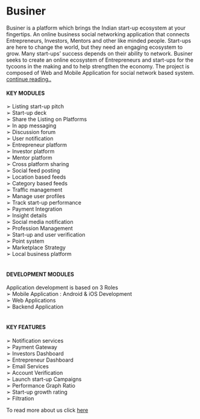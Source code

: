 # Businer
Businer is a platform which brings the Indian start-up ecosystem at your fingertips. An online business social networking application that connects Entrepreneurs, Investors, Mentors and other like minded people. 
Start-ups are here to change the world, but they need an engaging ecosystem to grow. Many start-ups’ success depends on their ability to network. Businer seeks to create an online ecosystem of Entrepreneurs and start-ups for the tycoons in the making and to help strengthen the economy.
The project is composed of Web and Mobile Application for social network based system. [continue reading..](https://github.com/bilalkazii/businer/blob/master/Businer%20Project.pdf)

#### KEY MODULES <br>
➢	Listing start-up pitch <br>
➢	Start-up deck <br>
➢	Share the Listing on Platforms <br>
➢	In app messaging <br>
➢	Discussion forum <br>
➢	User notification <br>
➢	Entrepreneur platform <br>
➢	Investor platform <br>
➢	Mentor platform <br>
➢	Cross platform sharing <br>
➢	Social feed posting <br>
➢	Location based feeds <br>
➢	Category based feeds <br>
➢	Traffic management <br>
➢	Manage user profiles <br>
➢	Track start-up performance <br>
➢	Payment Integration <br>
➢	Insight details <br>
➢	Social media notification <br>
➢	Profession Management <br>
➢	Start-up and user verification <br>
➢	Point system <br>
➢	Marketplace Strategy <br>
➢	Local business platform <br> <br>


#### DEVELOPMENT MODULES <br>
 Application development is based on 3 Roles <br>
➢	Mobile Application : Android & iOS Development  <br>
➢	Web Applications  <br>
➢	Backend Application <br> <br>

#### KEY FEATURES 
➢	Notification services <br>
➢	Payment Gateway <br>
➢	Investors Dashboard  <br>
➢	Entrepreneur Dashboard <br>
➢	Email Services <br>
➢	Account Verification <br>
➢	Launch start-up Campaigns <br>
➢	Performance Graph Ratio <br>
➢	Start-up growth rating<br>
➢	Filtration <br>

To read more about us click [here](https://github.com/bilalkazii/businer/blob/master/Businer%20Project.pdf)


